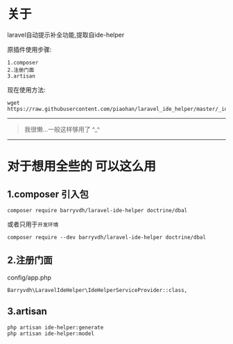 # 关于

laravel自动提示补全功能,提取自ide-helper

原插件使用步骤:
```
1.composer
2.注册门面
3.artisan
```


现在使用方法:
```
wget https://raw.githubusercontent.com/piaohan/laravel_ide_helper/master/_ide_helper.php
```


---

>我很懒...一般这样够用了 ^_^

---
# 对于想用全些的 可以这么用

## 1.composer 引入包
```
composer require barryvdh/laravel-ide-helper doctrine/dbal 
```
或者只用于`开发环境`
```
composer require --dev barryvdh/laravel-ide-helper doctrine/dbal
```

## 2.注册门面
config/app.php
```
Barryvdh\LaravelIdeHelper\IdeHelperServiceProvider::class,
```
## 3.artisan
```
php artisan ide-helper:generate
php artisan ide-helper:model
```